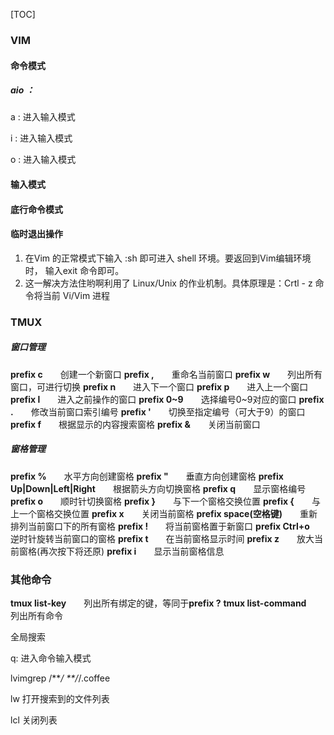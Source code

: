 [TOC]

### VIM

#### 命令模式

##### aio ：

a : 进入输入模式		

i : 进入输入模式			

o : 进入输入模式   

#### 输入模式



#### 底行命令模式





#### 临时退出操作

1. 在Vim 的正常模式下输入 :sh  即可进入 shell 环境。要返回到Vim编辑环境时， 输入exit 命令即可。
2.  这一解决方法住哟啊利用了 Linux/Unix 的作业机制。具体原理是：Crtl - z 命令将当前 Vi/Vim 进程

### TMUX

 



##### **窗口管理**

**prefix c**　　创建一个新窗口
**prefix ,**　　重命名当前窗口
**prefix w**　　列出所有窗口，可进行切换
**prefix n**　　进入下一个窗口
**prefix p**　　进入上一个窗口
**prefix l**　　进入之前操作的窗口
**prefix 0~9**　　选择编号0~9对应的窗口
**prefix .**　　修改当前窗口索引编号
**prefix '**　　切换至指定编号（可大于9）的窗口
**prefix f**　　根据显示的内容搜索窗格
**prefix &**　　关闭当前窗口

##### **窗格管理**

**prefix %**　　水平方向创建窗格
**prefix "**　　垂直方向创建窗格
**prefix Up|Down|Left|Right**　　根据箭头方向切换窗格
**prefix q**　　显示窗格编号
**prefix o**　　顺时针切换窗格
**prefix }**　　与下一个窗格交换位置
**prefix {**　　与上一个窗格交换位置
**prefix x**　　关闭当前窗格
**prefix space(空格键)**　　重新排列当前窗口下的所有窗格
**prefix !**　　将当前窗格置于新窗口
**prefix Ctrl+o**　　逆时针旋转当前窗口的窗格
**prefix t**　　在当前窗格显示时间
**prefix z**　　放大当前窗格(再次按下将还原)
**prefix i**　　显示当前窗格信息 

### **其他命令**

**tmux list-key**　　列出所有绑定的键，等同于**prefix ?**
**tmux list-command**　　列出所有命令





全局搜索	

q:			进入命令输入模式

lvimgrep /***/ **/*/.coffee

lw 打开搜索到的文件列表

lcl	关闭列表
